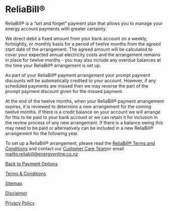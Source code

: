 # ReliaBill®
ReliaBill® is a “set and forget” payment plan that allows you to manage your energy account payments with greater certainty.

We direct debit a fixed amount from your bank account on a weekly, fortnightly, or monthly basis for a period of twelve months from the agreed start date of the arrangement. The agreed amount will be calculated to cover your expected annual electricity costs and the arrangement remains in place for twelve months - you may also include any overdue balances at the time your ReliaBill® arrangement is set up.

As part of your ReliaBill® payment arrangement your prompt payment discounts will be automatically credited to your account. However, if any scheduled payments are missed then we may reverse the part of the prompt payment discount given for the missed payment.

At the end of the twelve months, when your ReliaBill® payment arrangement expires, it is reviewed to determine a new arrangement for the coming twelve months. If there is a credit balance on your account we will arrange for this to be paid to your bank account or we can retain it for inclusion in the review process of any new arrangement. If there is a balance owing this may need to be paid or alternatively can be included in a new ReliaBill® arrangement for the following year.

To set up a ReliaBill® arrangement, please read the [ReliaBill® Terms and Conditions](http://www.energyonline.co.nz/reliabill_%E2%80%93_terms_and_conditions) and contact our [Customer Care Team](http://www.energyonline.co.nz/Default.aspx?tabid=66)or email <mailto:reliabill@energyonline.co.nz>

[Back to Payment Options](http://www.energyonline.co.nz/residential/residential_faqs/residential_faqs_-_payment_options)

[Terms & Conditions](http://www.energyonline.co.nz/terms)

[Sitemap](http://www.energyonline.co.nz/home/site_map)

[Disclaimer](http://www.energyonline.co.nz/home/site_map/disclaimer)

[Privacy Policy](http://www.energyonline.co.nz/home/site_map/privacy_policy)
